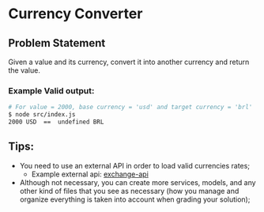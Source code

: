 # Currency Converter

## Problem Statement
Given a value and its currency, convert it into another currency and return the value. 

### Example Valid output:
```bash
# For value = 2000, base currency = 'usd' and target currency = 'brl'
$ node src/index.js
2000 USD  ==  undefined BRL
```

## Tips:
- You need to use an external API in order to load valid currencies rates;
    - Example external api: [exchange-api](https://github.com/fawazahmed0/exchange-api)
- Although not necessary, you can create more services, models, and any other kind of files that you see as necessary (how you manage and organize everything is taken into account when grading your solution);
